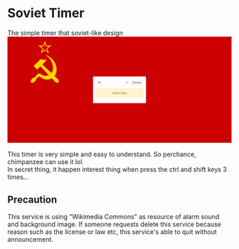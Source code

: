 # Soviet Timer
The simple timer that soviet-like design
![screenshot](image.png)

This timer is very simple and easy to understand. So perchance, chimpanzee can use it lol.<br>
In secret thing, it happen interest thing when press the ctrl and shift keys 3 times...

## Precaution
This service is using "Wikimedia Commons" as resource of alarm sound and background image.
If someone requests delete this service because reason such as the license or law etc, 
this service's able to quit without announcement.